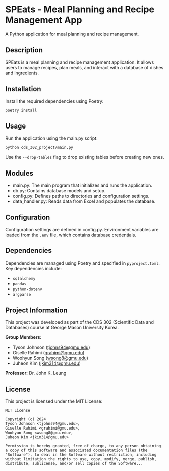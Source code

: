 # SPEats - Meal Planning and Recipe Management App

A Python application for meal planning and recipe management.

## Description

SPEats is a meal planning and recipe management application. It allows users to manage recipes, plan meals, and interact with a database of dishes and ingredients.

## Installation

Install the required dependencies using Poetry:

```sh
poetry install
```

## Usage

Run the application using the main.py script:

```sh
python cds_302_project/main.py
```

Use the `--drop-tables` flag to drop existing tables before creating new ones.

## Modules

- main.py: The main program that initializes and runs the application.
- db.py: Contains database models and setup.
- config.py: Defines paths to directories and configuration settings.
- data_handler.py: Reads data from Excel and populates the database.

## Configuration

Configuration settings are defined in config.py. Environment variables are loaded from the `.env` file, which contains database credentials.

## Dependencies

Dependencies are managed using Poetry and specified in `pyproject.toml`. Key dependencies include:

- `sqlalchemy`
- `pandas`
- `python-dotenv`
- `argparse`

## Project Information

This project was developed as part of the CDS 302 (Scientific Data and Databases) course at George Mason University Korea.

**Group Members:**

- Tyson Johnson (<tjohns94@gmu.edu>)
- Giselle Rahimi (<grahimi@gmu.edu>)
- Woohyun Song (<wsong8@gmu.edu>)
- Juheon Kim (<jkim314@gmu.edu>)

**Professor:** Dr. John K. Leung

## License

This project is licensed under the MIT License:

```
MIT License

Copyright (c) 2024
Tyson Johnson <tjohns94@gmu.edu>,
Giselle Rahimi <grahimi@gmu.edu>,
Woohyun Song <wsong8@gmu.edu>,
Juheon Kim <jkim314@gmu.edu>

Permission is hereby granted, free of charge, to any person obtaining a copy of this software and associated documentation files (the "Software"), to deal in the Software without restriction, including without limitation the rights to use, copy, modify, merge, publish, distribute, sublicense, and/or sell copies of the Software...
```
